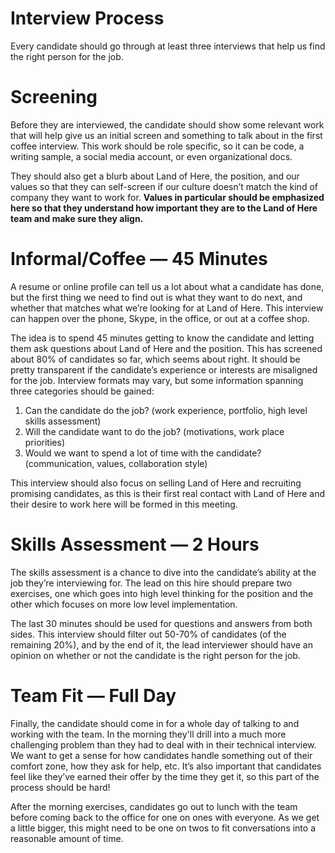 # Interview Process

Every candidate should go through at least three interviews that help us find the right person for the job.

# Screening

Before they are interviewed, the candidate should show some relevant work that will help give us an initial screen and something to talk about in the first coffee interview. This work should be role specific, so it can be code, a writing sample, a social media account, or even organizational docs. 

They should also get a blurb about Land of Here, the position, and our values so that they can self-screen if our culture doesn’t match the kind of company they want to work for. **Values in particular should be emphasized here so that they understand how important they are to the Land of Here team and make sure they align.**

# Informal/Coffee — 45 Minutes

A resume or online profile can tell us a lot about what a candidate has done, but the first thing we need to find out is what they want to do next, and whether that matches what we’re looking for at Land of Here. This interview can happen over the phone, Skype, in the office, or out at a coffee shop.

The idea is to spend 45 minutes getting to know the candidate and letting them ask questions about Land of Here and the position. This has screened about 80% of candidates so far, which seems about right. It should be pretty transparent if the candidate’s experience or interests are misaligned for the job. Interview formats may vary, but some information spanning three categories should be gained:

 1. Can the candidate do the job? (work experience, portfolio, high level skills assessment)
 2. Will the candidate want to do the job? (motivations, work place priorities)
 3. Would we want to spend a lot of time with the candidate? (communication, values, collaboration style)

This interview should also focus on selling Land of Here and recruiting promising candidates, as this is their first real contact with Land of Here and their desire to work here will be formed in this meeting.

# Skills Assessment — 2 Hours

The skills assessment is a chance to dive into the candidate’s ability at the job they’re interviewing for. The lead on this hire should prepare two exercises, one which goes into high level thinking for the position and the other which focuses on more low level implementation.

The last 30 minutes should be used for questions and answers from both sides. This interview should filter out 50-70% of candidates (of the remaining 20%), and by the end of it, the lead interviewer should have an opinion on whether or not the candidate is the right person for the job.

# Team Fit — Full Day

Finally, the candidate should come in for a whole day of talking to and working with the team. In the morning they'll drill into a much more challenging problem than they had to deal with in their technical interview. We want to get a sense for how candidates handle something out of their comfort zone, how they ask for help, etc. It’s also important that candidates feel like they’ve earned their offer by the time they get it, so this part of the process should be hard!

After the morning exercises, candidates go out to lunch with the team before coming back to the office for one on ones with everyone. As we get a little bigger, this might need to be one on twos to fit conversations into a reasonable amount of time.
